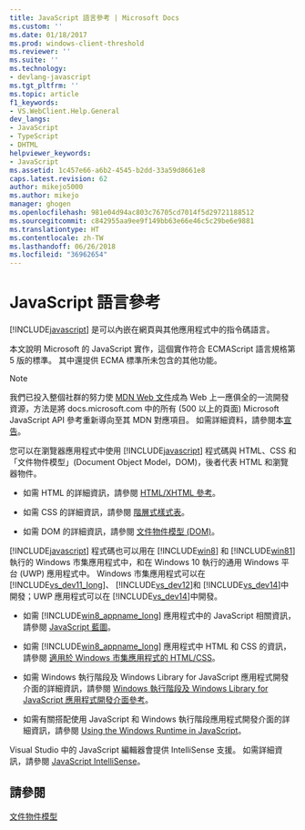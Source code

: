 ```yaml
---
title: JavaScript 語言參考 | Microsoft Docs
ms.custom: ''
ms.date: 01/18/2017
ms.prod: windows-client-threshold
ms.reviewer: ''
ms.suite: ''
ms.technology:
- devlang-javascript
ms.tgt_pltfrm: ''
ms.topic: article
f1_keywords:
- VS.WebClient.Help.General
dev_langs:
- JavaScript
- TypeScript
- DHTML
helpviewer_keywords:
- JavaScript
ms.assetid: 1c457e66-a6b2-4545-b2dd-33a59d8661e8
caps.latest.revision: 62
author: mikejo5000
ms.author: mikejo
manager: ghogen
ms.openlocfilehash: 981e04d94ac803c76705cd7014f5d29721188512
ms.sourcegitcommit: c842955aa9ee9f149bb63e66e46c5c29be6e9881
ms.translationtype: HT
ms.contentlocale: zh-TW
ms.lasthandoff: 06/26/2018
ms.locfileid: "36962654"
---
```

# <a name="javascript-language-reference"></a>JavaScript 語言參考
[!INCLUDE[javascript](../javascript/includes/javascript-md.md)] 是可以內嵌在網頁與其他應用程式中的指令碼語言。  
  
 本文說明 Microsoft 的 JavaScript 實作，這個實作符合 ECMAScript 語言規格第 5 版的標準。 其中還提供 ECMA 標準所未包含的其他功能。  

> [!NOTE]
> 我們已投入整個社群的努力使 [MDN Web 文件](https://developer.mozilla.org/en-US/)成為 Web 上一應俱全的一流開發資源，方法是將 docs.microsoft.com 中的所有 (500 以上的頁面) Microsoft JavaScript API 參考重新導向至其 MDN 對應項目。 如需詳細資料，請參閱本[宣告](https://blogs.windows.com/msedgedev/2018/06/26/chakra-docs-mdn-web-docs/)。
  
 您可以在瀏覽器應用程式中使用 [!INCLUDE[javascript](../javascript/includes/javascript-md.md)] 程式碼與 HTML、CSS 和「文件物件模型」(Document Object Model，DOM)，後者代表 HTML 和瀏覽器物件。  
  
-   如需 HTML 的詳細資訊，請參閱 [HTML/XHTML 參考](http://go.microsoft.com/fwlink/p/?LinkId=251007)。  
  
-   如需 CSS 的詳細資訊，請參閱 [階層式樣式表](http://go.microsoft.com/fwlink/p/?LinkId=251008)。  
  
-   如需 DOM 的詳細資訊，請參閱 [文件物件模型 (DOM)](http://go.microsoft.com/fwlink/p/?LinkId=251009)。  
  
 [!INCLUDE[javascript](../javascript/includes/javascript-md.md)] 程式碼也可以用在 [!INCLUDE[win8](../javascript/includes/win8-md.md)] 和 [!INCLUDE[win81](../javascript/includes/win81-md.md)]執行的 Windows 市集應用程式中，和在 Windows 10 執行的通用 Windows 平台 (UWP) 應用程式中。 Windows 市集應用程式可以在 [!INCLUDE[vs_dev11_long](../javascript/includes/vs-dev11-long-md.md)]、 [!INCLUDE[vs_dev12](../javascript/includes/vs-dev12-md.md)]和 [!INCLUDE[vs_dev14](../javascript/includes/vs-dev14-md.md)]中開發；UWP 應用程式可以在 [!INCLUDE[vs_dev14](../javascript/includes/vs-dev14-md.md)]中開發。  
  
-   如需 [!INCLUDE[win8_appname_long](../javascript/includes/win8-appname-long-md.md)] 應用程式中的 JavaScript 相關資訊，請參閱 [JavaScript 藍圖](https://msdn.microsoft.com/en-us/library/windows/apps/hh465037.aspx)。  
  
-   如需 [!INCLUDE[win8_appname_long](../javascript/includes/win8-appname-long-md.md)] 應用程式中 HTML 和 CSS 的資訊，請參閱 [適用於 Windows 市集應用程式的 HTML/CSS](http://go.microsoft.com/fwlink/p/?LinkId=250939)。  
  
-   如需 Windows 執行階段及 Windows Library for JavaScript 應用程式開發介面的詳細資訊，請參閱 [Windows 執行階段及 Windows Library for JavaScript 應用程式開發介面參考](http://go.microsoft.com/fwlink/p/?LinkID=250938)。  
  
-   如需有關搭配使用 JavaScript 和 Windows 執行階段應用程式開發介面的詳細資訊，請參閱 [Using the Windows Runtime in JavaScript](../jswinrt/using-the-windows-runtime-in-javascript.md)。  
  
 Visual Studio 中的 JavaScript 編輯器會提供 IntelliSense 支援。 如需詳細資訊，請參閱 [JavaScript IntelliSense](http://go.microsoft.com/fwlink/p/?LinkId=256499)。  
  
## <a name="see-also"></a>請參閱  
 [文件物件模型](http://go.microsoft.com/fwlink/?LinkId=148095)